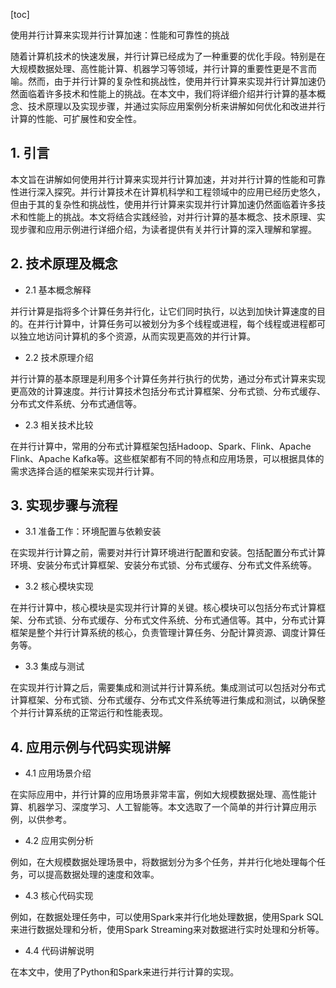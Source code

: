 
[toc]                    
                
                
使用并行计算来实现并行计算加速：性能和可靠性的挑战

随着计算机技术的快速发展，并行计算已经成为了一种重要的优化手段。特别是在大规模数据处理、高性能计算、机器学习等领域，并行计算的重要性更是不言而喻。然而，由于并行计算的复杂性和挑战性，使用并行计算来实现并行计算加速仍然面临着许多技术和性能上的挑战。在本文中，我们将详细介绍并行计算的基本概念、技术原理以及实现步骤，并通过实际应用案例分析来讲解如何优化和改进并行计算的性能、可扩展性和安全性。

## 1. 引言

本文旨在讲解如何使用并行计算来实现并行计算加速，并对并行计算的性能和可靠性进行深入探究。并行计算技术在计算机科学和工程领域中的应用已经历史悠久，但由于其的复杂性和挑战性，使用并行计算来实现并行计算加速仍然面临着许多技术和性能上的挑战。本文将结合实践经验，对并行计算的基本概念、技术原理、实现步骤和应用示例进行详细介绍，为读者提供有关并行计算的深入理解和掌握。

## 2. 技术原理及概念

- 2.1 基本概念解释

并行计算是指将多个计算任务并行化，让它们同时执行，以达到加快计算速度的目的。在并行计算中，计算任务可以被划分为多个线程或进程，每个线程或进程都可以独立地访问计算机的多个资源，从而实现更高效的并行计算。

- 2.2 技术原理介绍

并行计算的基本原理是利用多个计算任务并行执行的优势，通过分布式计算来实现更高效的计算速度。并行计算技术包括分布式计算框架、分布式锁、分布式缓存、分布式文件系统、分布式通信等。

- 2.3 相关技术比较

在并行计算中，常用的分布式计算框架包括Hadoop、Spark、Flink、Apache Flink、Apache Kafka等。这些框架都有不同的特点和应用场景，可以根据具体的需求选择合适的框架来实现并行计算。

## 3. 实现步骤与流程

- 3.1 准备工作：环境配置与依赖安装

在实现并行计算之前，需要对并行计算环境进行配置和安装。包括配置分布式计算环境、安装分布式计算框架、安装分布式锁、分布式缓存、分布式文件系统等。

- 3.2 核心模块实现

在并行计算中，核心模块是实现并行计算的关键。核心模块可以包括分布式计算框架、分布式锁、分布式缓存、分布式文件系统、分布式通信等。其中，分布式计算框架是整个并行计算系统的核心，负责管理计算任务、分配计算资源、调度计算任务等。

- 3.3 集成与测试

在实现并行计算之后，需要集成和测试并行计算系统。集成测试可以包括对分布式计算框架、分布式锁、分布式缓存、分布式文件系统等进行集成和测试，以确保整个并行计算系统的正常运行和性能表现。

## 4. 应用示例与代码实现讲解

- 4.1 应用场景介绍

在实际应用中，并行计算的应用场景非常丰富，例如大规模数据处理、高性能计算、机器学习、深度学习、人工智能等。本文选取了一个简单的并行计算应用示例，以供参考。

- 4.2 应用实例分析

例如，在大规模数据处理场景中，将数据划分为多个任务，并并行化地处理每个任务，可以提高数据处理的速度和效率。

- 4.3 核心代码实现

例如，在数据处理任务中，可以使用Spark来并行化地处理数据，使用Spark SQL来进行数据处理和分析，使用Spark Streaming来对数据进行实时处理和分析等。

- 4.4 代码讲解说明

在本文中，使用了Python和Spark来进行并行计算的实现。

